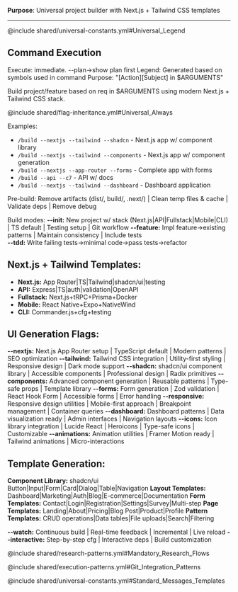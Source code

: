 **Purpose**: Universal project builder with Next.js + Tailwind CSS templates

---

@include shared/universal-constants.yml#Universal_Legend

## Command Execution
Execute: immediate. --plan→show plan first
Legend: Generated based on symbols used in command
Purpose: "[Action][Subject] in $ARGUMENTS"

Build project/feature based on req in $ARGUMENTS using modern Next.js + Tailwind CSS stack.

@include shared/flag-inheritance.yml#Universal_Always

Examples:
- `/build --nextjs --tailwind --shadcn` - Next.js app w/ component library
- `/build --nextjs --tailwind --components` - Next.js app w/ component generation
- `/build --nextjs --app-router --forms` - Complete app with forms
- `/build --api --c7` - API w/ docs
- `/build --nextjs --tailwind --dashboard` - Dashboard application

Pre-build: Remove artifacts (dist/, build/, .next/) | Clean temp files & cache | Validate deps | Remove debug

Build modes:
**--init:** New project w/ stack (Next.js|API|Fullstack|Mobile|CLI) | TS default | Testing setup | Git workflow
**--feature:** Impl feature→existing patterns | Maintain consistency | Include tests  
**--tdd:** Write failing tests→minimal code→pass tests→refactor

## Next.js + Tailwind Templates:
- **Next.js:** App Router|TS|Tailwind|shadcn/ui|testing
- **API:** Express|TS|auth|validation|OpenAPI  
- **Fullstack:** Next.js+tRPC+Prisma+Docker
- **Mobile:** React Native+Expo+NativeWind
- **CLI:** Commander.js+cfg+testing

## UI Generation Flags:
**--nextjs:** Next.js App Router setup | TypeScript default | Modern patterns | SEO optimization
**--tailwind:** Tailwind CSS integration | Utility-first styling | Responsive design | Dark mode support
**--shadcn:** shadcn/ui component library | Accessible components | Professional design | Radix primitives
**--components:** Advanced component generation | Reusable patterns | Type-safe props | Template library
**--forms:** Form generation | Zod validation | React Hook Form | Accessible forms | Error handling
**--responsive:** Responsive design utilities | Mobile-first approach | Breakpoint management | Container queries
**--dashboard:** Dashboard patterns | Data visualization ready | Admin interfaces | Navigation layouts
**--icons:** Icon library integration | Lucide React | Heroicons | Type-safe icons | Customizable
**--animations:** Animation utilities | Framer Motion ready | Tailwind animations | Micro-interactions

## Template Generation:
**Component Library:** shadcn/ui Button|Input|Form|Card|Dialog|Table|Navigation
**Layout Templates:** Dashboard|Marketing|Auth|Blog|E-commerce|Documentation
**Form Templates:** Contact|Login|Registration|Settings|Survey|Multi-step
**Page Templates:** Landing|About|Pricing|Blog Post|Product|Profile
**Pattern Templates:** CRUD operations|Data tables|File uploads|Search|Filtering

**--watch:** Continuous build | Real-time feedback | Incremental | Live reload
**--interactive:** Step-by-step cfg | Interactive deps | Build customization

@include shared/research-patterns.yml#Mandatory_Research_Flows

@include shared/execution-patterns.yml#Git_Integration_Patterns

@include shared/universal-constants.yml#Standard_Messages_Templates